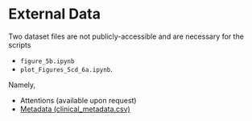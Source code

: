 # External Data

Two dataset files are not publicly-accessible and are necessary for the scripts
- `figure_5b.ipynb`
- `plot_Figures_5cd_6a.ipynb`.

Namely,
- Attentions (available upon request)
- [Metadata (clinical_metadata.csv)](https://www.synapse.org/Synapse:syn60084804/wiki/628473)
